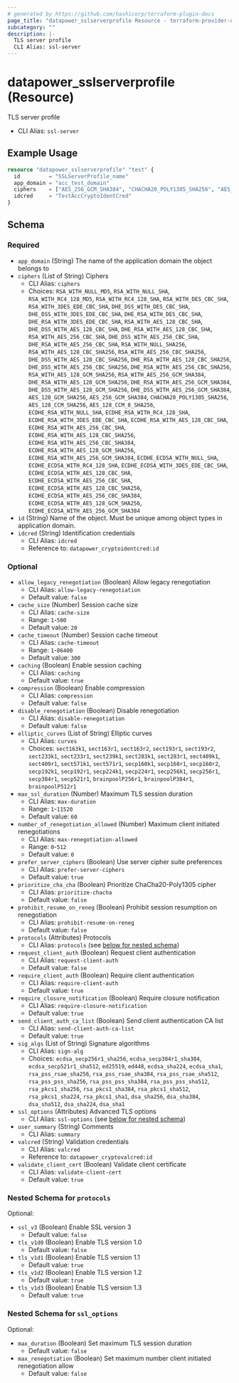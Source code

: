 ```yaml
---
# generated by https://github.com/hashicorp/terraform-plugin-docs
page_title: "datapower_sslserverprofile Resource - terraform-provider-datapower"
subcategory: ""
description: |-
  TLS server profile
  CLI Alias: ssl-server
---
```


# datapower_sslserverprofile (Resource)

TLS server profile
  - CLI Alias: `ssl-server`

## Example Usage

```terraform
resource "datapower_sslserverprofile" "test" {
  id         = "SSLServerProfile_name"
  app_domain = "acc_test_domain"
  ciphers    = ["AES_256_GCM_SHA384", "CHACHA20_POLY1305_SHA256", "AES_128_GCM_SHA256", "ECDHE_ECDSA_WITH_AES_256_GCM_SHA384", "ECDHE_ECDSA_WITH_AES_256_CBC_SHA384", "ECDHE_ECDSA_WITH_AES_128_GCM_SHA256", "ECDHE_ECDSA_WITH_AES_128_CBC_SHA256", "ECDHE_ECDSA_WITH_AES_256_CBC_SHA", "ECDHE_ECDSA_WITH_AES_128_CBC_SHA", "ECDHE_RSA_WITH_AES_256_GCM_SHA384", "ECDHE_RSA_WITH_AES_256_CBC_SHA384", "ECDHE_RSA_WITH_AES_128_GCM_SHA256", "ECDHE_RSA_WITH_AES_128_CBC_SHA256", "ECDHE_RSA_WITH_AES_256_CBC_SHA", "ECDHE_RSA_WITH_AES_128_CBC_SHA", "DHE_RSA_WITH_AES_256_GCM_SHA384", "DHE_RSA_WITH_AES_256_CBC_SHA256", "DHE_RSA_WITH_AES_128_GCM_SHA256", "DHE_RSA_WITH_AES_128_CBC_SHA256", "DHE_RSA_WITH_AES_256_CBC_SHA", "DHE_RSA_WITH_AES_128_CBC_SHA", ]
  idcred     = "TestAccCryptoIdentCred"
}
```

<!-- schema generated by tfplugindocs -->
## Schema

### Required

- `app_domain` (String) The name of the application domain the object belongs to
- `ciphers` (List of String) Ciphers
  - CLI Alias: `ciphers`
  - Choices: `RSA_WITH_NULL_MD5`, `RSA_WITH_NULL_SHA`, `RSA_WITH_RC4_128_MD5`, `RSA_WITH_RC4_128_SHA`, `RSA_WITH_DES_CBC_SHA`, `RSA_WITH_3DES_EDE_CBC_SHA`, `DHE_DSS_WITH_DES_CBC_SHA`, `DHE_DSS_WITH_3DES_EDE_CBC_SHA`, `DHE_RSA_WITH_DES_CBC_SHA`, `DHE_RSA_WITH_3DES_EDE_CBC_SHA`, `RSA_WITH_AES_128_CBC_SHA`, `DHE_DSS_WITH_AES_128_CBC_SHA`, `DHE_RSA_WITH_AES_128_CBC_SHA`, `RSA_WITH_AES_256_CBC_SHA`, `DHE_DSS_WITH_AES_256_CBC_SHA`, `DHE_RSA_WITH_AES_256_CBC_SHA`, `RSA_WITH_NULL_SHA256`, `RSA_WITH_AES_128_CBC_SHA256`, `RSA_WITH_AES_256_CBC_SHA256`, `DHE_DSS_WITH_AES_128_CBC_SHA256`, `DHE_RSA_WITH_AES_128_CBC_SHA256`, `DHE_DSS_WITH_AES_256_CBC_SHA256`, `DHE_RSA_WITH_AES_256_CBC_SHA256`, `RSA_WITH_AES_128_GCM_SHA256`, `RSA_WITH_AES_256_GCM_SHA384`, `DHE_RSA_WITH_AES_128_GCM_SHA256`, `DHE_RSA_WITH_AES_256_GCM_SHA384`, `DHE_DSS_WITH_AES_128_GCM_SHA256`, `DHE_DSS_WITH_AES_256_GCM_SHA384`, `AES_128_GCM_SHA256`, `AES_256_GCM_SHA384`, `CHACHA20_POLY1305_SHA256`, `AES_128_CCM_SHA256`, `AES_128_CCM_8_SHA256`, `ECDHE_RSA_WITH_NULL_SHA`, `ECDHE_RSA_WITH_RC4_128_SHA`, `ECDHE_RSA_WITH_3DES_EDE_CBC_SHA`, `ECDHE_RSA_WITH_AES_128_CBC_SHA`, `ECDHE_RSA_WITH_AES_256_CBC_SHA`, `ECDHE_RSA_WITH_AES_128_CBC_SHA256`, `ECDHE_RSA_WITH_AES_256_CBC_SHA384`, `ECDHE_RSA_WITH_AES_128_GCM_SHA256`, `ECDHE_RSA_WITH_AES_256_GCM_SHA384`, `ECDHE_ECDSA_WITH_NULL_SHA`, `ECDHE_ECDSA_WITH_RC4_128_SHA`, `ECDHE_ECDSA_WITH_3DES_EDE_CBC_SHA`, `ECDHE_ECDSA_WITH_AES_128_CBC_SHA`, `ECDHE_ECDSA_WITH_AES_256_CBC_SHA`, `ECDHE_ECDSA_WITH_AES_128_CBC_SHA256`, `ECDHE_ECDSA_WITH_AES_256_CBC_SHA384`, `ECDHE_ECDSA_WITH_AES_128_GCM_SHA256`, `ECDHE_ECDSA_WITH_AES_256_GCM_SHA384`
- `id` (String) Name of the object. Must be unique among object types in application domain.
- `idcred` (String) Identification credentials
  - CLI Alias: `idcred`
  - Reference to: `datapower_cryptoidentcred:id`

### Optional

- `allow_legacy_renegotiation` (Boolean) Allow legacy renegotiation
  - CLI Alias: `allow-legacy-renegotiation`
  - Default value: `false`
- `cache_size` (Number) Session cache size
  - CLI Alias: `cache-size`
  - Range: `1`-`500`
  - Default value: `20`
- `cache_timeout` (Number) Session cache timeout
  - CLI Alias: `cache-timeout`
  - Range: `1`-`86400`
  - Default value: `300`
- `caching` (Boolean) Enable session caching
  - CLI Alias: `caching`
  - Default value: `true`
- `compression` (Boolean) Enable compression
  - CLI Alias: `compression`
  - Default value: `false`
- `disable_renegotiation` (Boolean) Disable renegotiation
  - CLI Alias: `disable-renegotiation`
  - Default value: `false`
- `elliptic_curves` (List of String) Elliptic curves
  - CLI Alias: `curves`
  - Choices: `sect163k1`, `sect163r1`, `sect163r2`, `sect193r1`, `sect193r2`, `sect233k1`, `sect233r1`, `sect239k1`, `sect283k1`, `sect283r1`, `sect409k1`, `sect409r1`, `sect571k1`, `sect571r1`, `secp160k1`, `secp160r1`, `secp160r2`, `secp192k1`, `secp192r1`, `secp224k1`, `secp224r1`, `secp256k1`, `secp256r1`, `secp384r1`, `secp521r1`, `brainpoolP256r1`, `brainpoolP384r1`, `brainpoolP512r1`
- `max_ssl_duration` (Number) Maximum TLS session duration
  - CLI Alias: `max-duration`
  - Range: `1`-`11520`
  - Default value: `60`
- `number_of_renegotiation_allowed` (Number) Maximum client initiated renegotiations
  - CLI Alias: `max-renegotiation-allowed`
  - Range: `0`-`512`
  - Default value: `0`
- `prefer_server_ciphers` (Boolean) Use server cipher suite preferences
  - CLI Alias: `prefer-server-ciphers`
  - Default value: `true`
- `prioritize_cha_cha` (Boolean) Prioritize ChaCha20-Poly1305 cipher
  - CLI Alias: `prioritize-chacha`
  - Default value: `false`
- `prohibit_resume_on_reneg` (Boolean) Prohibit session resumption on renegotiation
  - CLI Alias: `prohibit-resume-on-reneg`
  - Default value: `false`
- `protocols` (Attributes) Protocols
  - CLI Alias: `protocols` (see [below for nested schema](#nestedatt--protocols))
- `request_client_auth` (Boolean) Request client authentication
  - CLI Alias: `request-client-auth`
  - Default value: `false`
- `require_client_auth` (Boolean) Require client authentication
  - CLI Alias: `require-client-auth`
  - Default value: `true`
- `require_closure_notification` (Boolean) Require closure notification
  - CLI Alias: `require-closure-notification`
  - Default value: `true`
- `send_client_auth_ca_list` (Boolean) Send client authentication CA list
  - CLI Alias: `send-client-auth-ca-list`
  - Default value: `true`
- `sig_algs` (List of String) Signature algorithms
  - CLI Alias: `sign-alg`
  - Choices: `ecdsa_secp256r1_sha256`, `ecdsa_secp384r1_sha384`, `ecdsa_secp521r1_sha512`, `ed25519`, `ed448`, `ecdsa_sha224`, `ecdsa_sha1`, `rsa_pss_rsae_sha256`, `rsa_pss_rsae_sha384`, `rsa_pss_rsae_sha512`, `rsa_pss_pss_sha256`, `rsa_pss_pss_sha384`, `rsa_pss_pss_sha512`, `rsa_pkcs1_sha256`, `rsa_pkcs1_sha384`, `rsa_pkcs1_sha512`, `rsa_pkcs1_sha224`, `rsa_pkcs1_sha1`, `dsa_sha256`, `dsa_sha384`, `dsa_sha512`, `dsa_sha224`, `dsa_sha1`
- `ssl_options` (Attributes) Advanced TLS options
  - CLI Alias: `ssl-options` (see [below for nested schema](#nestedatt--ssl_options))
- `user_summary` (String) Comments
  - CLI Alias: `summary`
- `valcred` (String) Validation credentials
  - CLI Alias: `valcred`
  - Reference to: `datapower_cryptovalcred:id`
- `validate_client_cert` (Boolean) Validate client certificate
  - CLI Alias: `validate-client-cert`
  - Default value: `true`

<a id="nestedatt--protocols"></a>
### Nested Schema for `protocols`

Optional:

- `ssl_v3` (Boolean) Enable SSL version 3
  - Default value: `false`
- `tls_v1d0` (Boolean) Enable TLS version 1.0
  - Default value: `false`
- `tls_v1d1` (Boolean) Enable TLS version 1.1
  - Default value: `true`
- `tls_v1d2` (Boolean) Enable TLS version 1.2
  - Default value: `true`
- `tls_v1d3` (Boolean) Enable TLS version 1.3
  - Default value: `true`


<a id="nestedatt--ssl_options"></a>
### Nested Schema for `ssl_options`

Optional:

- `max_duration` (Boolean) Set maximum TLS session duration
  - Default value: `false`
- `max_renegotiation` (Boolean) Set maximum number client initiated renegotiation allow
  - Default value: `false`
